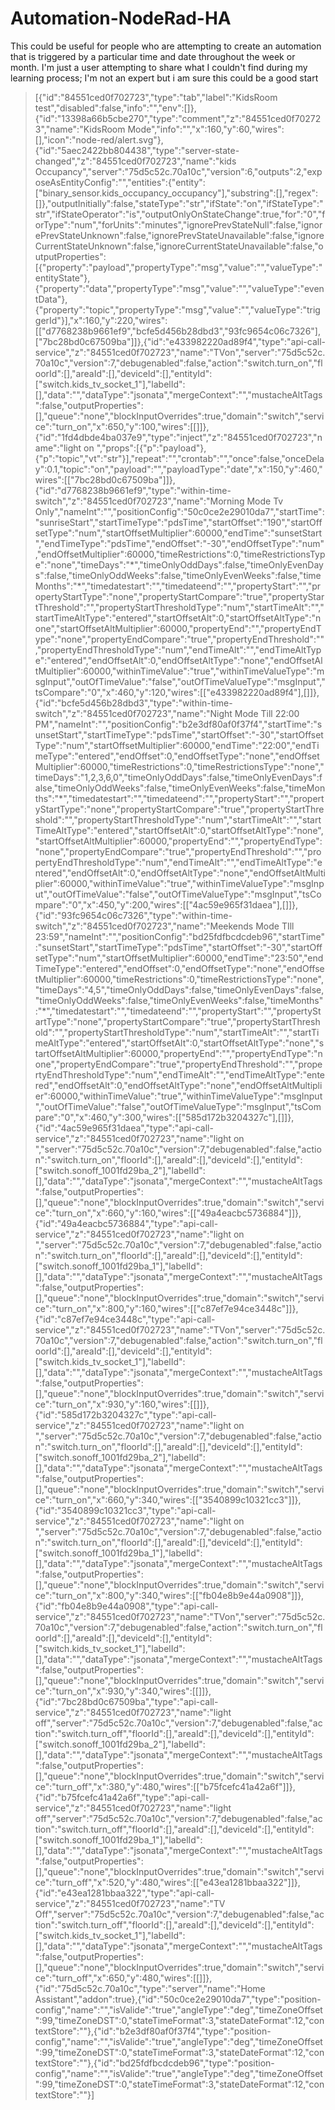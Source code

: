 # Automation-NodeRad-HA
This could be useful for people who are attempting to create an automation that is triggered by a particular time and date throughout the week or month. I'm just a user attempting to share what I couldn't find during my learning process; I'm not an expert but i am sure this could be a good start 
<blockquote>
[{"id":"84551ced0f702723","type":"tab","label":"KidsRoom test","disabled":false,"info":"","env":[]},{"id":"13398a66b5cbe270","type":"comment","z":"84551ced0f702723","name":"KidsRoom Mode","info":"","x":160,"y":60,"wires":[],"icon":"node-red/alert.svg"},{"id":"5aec2422bb804438","type":"server-state-changed","z":"84551ced0f702723","name":"kids Occupancy","server":"75d5c52c.70a10c","version":6,"outputs":2,"exposeAsEntityConfig":"","entities":{"entity":["binary_sensor.kids_occupancy_occupancy"],"substring":[],"regex":[]},"outputInitially":false,"stateType":"str","ifState":"on","ifStateType":"str","ifStateOperator":"is","outputOnlyOnStateChange":true,"for":"0","forType":"num","forUnits":"minutes","ignorePrevStateNull":false,"ignorePrevStateUnknown":false,"ignorePrevStateUnavailable":false,"ignoreCurrentStateUnknown":false,"ignoreCurrentStateUnavailable":false,"outputProperties":[{"property":"payload","propertyType":"msg","value":"","valueType":"entityState"},{"property":"data","propertyType":"msg","value":"","valueType":"eventData"},{"property":"topic","propertyType":"msg","value":"","valueType":"triggerId"}],"x":160,"y":220,"wires":[["d7768238b9661ef9","bcfe5d456b28dbd3","93fc9654c06c7326"],["7bc28bd0c67509ba"]]},{"id":"e433982220ad89f4","type":"api-call-service","z":"84551ced0f702723","name":"TVon","server":"75d5c52c.70a10c","version":7,"debugenabled":false,"action":"switch.turn_on","floorId":[],"areaId":[],"deviceId":[],"entityId":["switch.kids_tv_socket_1"],"labelId":[],"data":"","dataType":"jsonata","mergeContext":"","mustacheAltTags":false,"outputProperties":[],"queue":"none","blockInputOverrides":true,"domain":"switch","service":"turn_on","x":650,"y":100,"wires":[[]]},{"id":"1fd4dbde4ba037e9","type":"inject","z":"84551ced0f702723","name":"light on ","props":[{"p":"payload"},{"p":"topic","vt":"str"}],"repeat":"","crontab":"","once":false,"onceDelay":0.1,"topic":"on","payload":"","payloadType":"date","x":150,"y":460,"wires":[["7bc28bd0c67509ba"]]},{"id":"d7768238b9661ef9","type":"within-time-switch","z":"84551ced0f702723","name":"Morning Mode Tv Only","nameInt":"","positionConfig":"50c0ce2e29010da7","startTime":"sunriseStart","startTimeType":"pdsTime","startOffset":"190","startOffsetType":"num","startOffsetMultiplier":60000,"endTime":"sunsetStart","endTimeType":"pdsTime","endOffset":"-30","endOffsetType":"num","endOffsetMultiplier":60000,"timeRestrictions":0,"timeRestrictionsType":"none","timeDays":"*","timeOnlyOddDays":false,"timeOnlyEvenDays":false,"timeOnlyOddWeeks":false,"timeOnlyEvenWeeks":false,"timeMonths":"*","timedatestart":"","timedateend":"","propertyStart":"","propertyStartType":"none","propertyStartCompare":"true","propertyStartThreshold":"","propertyStartThresholdType":"num","startTimeAlt":"","startTimeAltType":"entered","startOffsetAlt":0,"startOffsetAltType":"none","startOffsetAltMultiplier":60000,"propertyEnd":"","propertyEndType":"none","propertyEndCompare":"true","propertyEndThreshold":"","propertyEndThresholdType":"num","endTimeAlt":"","endTimeAltType":"entered","endOffsetAlt":0,"endOffsetAltType":"none","endOffsetAltMultiplier":60000,"withinTimeValue":"true","withinTimeValueType":"msgInput","outOfTimeValue":"false","outOfTimeValueType":"msgInput","tsCompare":"0","x":460,"y":120,"wires":[["e433982220ad89f4"],[]]},{"id":"bcfe5d456b28dbd3","type":"within-time-switch","z":"84551ced0f702723","name":"Night Mode Till 22:00 PM","nameInt":"","positionConfig":"b2e3df80af0f37f4","startTime":"sunsetStart","startTimeType":"pdsTime","startOffset":"-30","startOffsetType":"num","startOffsetMultiplier":60000,"endTime":"22:00","endTimeType":"entered","endOffset":0,"endOffsetType":"none","endOffsetMultiplier":60000,"timeRestrictions":0,"timeRestrictionsType":"none","timeDays":"1,2,3,6,0","timeOnlyOddDays":false,"timeOnlyEvenDays":false,"timeOnlyOddWeeks":false,"timeOnlyEvenWeeks":false,"timeMonths":"*","timedatestart":"","timedateend":"","propertyStart":"","propertyStartType":"none","propertyStartCompare":"true","propertyStartThreshold":"","propertyStartThresholdType":"num","startTimeAlt":"","startTimeAltType":"entered","startOffsetAlt":0,"startOffsetAltType":"none","startOffsetAltMultiplier":60000,"propertyEnd":"","propertyEndType":"none","propertyEndCompare":"true","propertyEndThreshold":"","propertyEndThresholdType":"num","endTimeAlt":"","endTimeAltType":"entered","endOffsetAlt":0,"endOffsetAltType":"none","endOffsetAltMultiplier":60000,"withinTimeValue":"true","withinTimeValueType":"msgInput","outOfTimeValue":"false","outOfTimeValueType":"msgInput","tsCompare":"0","x":450,"y":200,"wires":[["4ac59e965f31daea"],[]]},{"id":"93fc9654c06c7326","type":"within-time-switch","z":"84551ced0f702723","name":"Meekends Mode TIll 23:59","nameInt":"","positionConfig":"bd25fdfbcdcdeb96","startTime":"sunsetStart","startTimeType":"pdsTime","startOffset":"-30","startOffsetType":"num","startOffsetMultiplier":60000,"endTime":"23:50","endTimeType":"entered","endOffset":0,"endOffsetType":"none","endOffsetMultiplier":60000,"timeRestrictions":0,"timeRestrictionsType":"none","timeDays":"4,5","timeOnlyOddDays":false,"timeOnlyEvenDays":false,"timeOnlyOddWeeks":false,"timeOnlyEvenWeeks":false,"timeMonths":"*","timedatestart":"","timedateend":"","propertyStart":"","propertyStartType":"none","propertyStartCompare":"true","propertyStartThreshold":"","propertyStartThresholdType":"num","startTimeAlt":"","startTimeAltType":"entered","startOffsetAlt":0,"startOffsetAltType":"none","startOffsetAltMultiplier":60000,"propertyEnd":"","propertyEndType":"none","propertyEndCompare":"true","propertyEndThreshold":"","propertyEndThresholdType":"num","endTimeAlt":"","endTimeAltType":"entered","endOffsetAlt":0,"endOffsetAltType":"none","endOffsetAltMultiplier":60000,"withinTimeValue":"true","withinTimeValueType":"msgInput","outOfTimeValue":"false","outOfTimeValueType":"msgInput","tsCompare":"0","x":460,"y":300,"wires":[["585d172b3204327c"],[]]},{"id":"4ac59e965f31daea","type":"api-call-service","z":"84551ced0f702723","name":"light on ","server":"75d5c52c.70a10c","version":7,"debugenabled":false,"action":"switch.turn_on","floorId":[],"areaId":[],"deviceId":[],"entityId":["switch.sonoff_1001fd29ba_2"],"labelId":[],"data":"","dataType":"jsonata","mergeContext":"","mustacheAltTags":false,"outputProperties":[],"queue":"none","blockInputOverrides":true,"domain":"switch","service":"turn_on","x":660,"y":160,"wires":[["49a4eacbc5736884"]]},{"id":"49a4eacbc5736884","type":"api-call-service","z":"84551ced0f702723","name":"light on ","server":"75d5c52c.70a10c","version":7,"debugenabled":false,"action":"switch.turn_on","floorId":[],"areaId":[],"deviceId":[],"entityId":["switch.sonoff_1001fd29ba_1"],"labelId":[],"data":"","dataType":"jsonata","mergeContext":"","mustacheAltTags":false,"outputProperties":[],"queue":"none","blockInputOverrides":true,"domain":"switch","service":"turn_on","x":800,"y":160,"wires":[["c87ef7e94ce3448c"]]},{"id":"c87ef7e94ce3448c","type":"api-call-service","z":"84551ced0f702723","name":"TVon","server":"75d5c52c.70a10c","version":7,"debugenabled":false,"action":"switch.turn_on","floorId":[],"areaId":[],"deviceId":[],"entityId":["switch.kids_tv_socket_1"],"labelId":[],"data":"","dataType":"jsonata","mergeContext":"","mustacheAltTags":false,"outputProperties":[],"queue":"none","blockInputOverrides":true,"domain":"switch","service":"turn_on","x":930,"y":160,"wires":[[]]},{"id":"585d172b3204327c","type":"api-call-service","z":"84551ced0f702723","name":"light on ","server":"75d5c52c.70a10c","version":7,"debugenabled":false,"action":"switch.turn_on","floorId":[],"areaId":[],"deviceId":[],"entityId":["switch.sonoff_1001fd29ba_2"],"labelId":[],"data":"","dataType":"jsonata","mergeContext":"","mustacheAltTags":false,"outputProperties":[],"queue":"none","blockInputOverrides":true,"domain":"switch","service":"turn_on","x":660,"y":340,"wires":[["3540899c10321cc3"]]},{"id":"3540899c10321cc3","type":"api-call-service","z":"84551ced0f702723","name":"light on ","server":"75d5c52c.70a10c","version":7,"debugenabled":false,"action":"switch.turn_on","floorId":[],"areaId":[],"deviceId":[],"entityId":["switch.sonoff_1001fd29ba_1"],"labelId":[],"data":"","dataType":"jsonata","mergeContext":"","mustacheAltTags":false,"outputProperties":[],"queue":"none","blockInputOverrides":true,"domain":"switch","service":"turn_on","x":800,"y":340,"wires":[["fb04e8b9e44a0908"]]},{"id":"fb04e8b9e44a0908","type":"api-call-service","z":"84551ced0f702723","name":"TVon","server":"75d5c52c.70a10c","version":7,"debugenabled":false,"action":"switch.turn_on","floorId":[],"areaId":[],"deviceId":[],"entityId":["switch.kids_tv_socket_1"],"labelId":[],"data":"","dataType":"jsonata","mergeContext":"","mustacheAltTags":false,"outputProperties":[],"queue":"none","blockInputOverrides":true,"domain":"switch","service":"turn_on","x":930,"y":340,"wires":[[]]},{"id":"7bc28bd0c67509ba","type":"api-call-service","z":"84551ced0f702723","name":"light off","server":"75d5c52c.70a10c","version":7,"debugenabled":false,"action":"switch.turn_off","floorId":[],"areaId":[],"deviceId":[],"entityId":["switch.sonoff_1001fd29ba_2"],"labelId":[],"data":"","dataType":"jsonata","mergeContext":"","mustacheAltTags":false,"outputProperties":[],"queue":"none","blockInputOverrides":true,"domain":"switch","service":"turn_off","x":380,"y":480,"wires":[["b75fcefc41a42a6f"]]},{"id":"b75fcefc41a42a6f","type":"api-call-service","z":"84551ced0f702723","name":"light off","server":"75d5c52c.70a10c","version":7,"debugenabled":false,"action":"switch.turn_off","floorId":[],"areaId":[],"deviceId":[],"entityId":["switch.sonoff_1001fd29ba_1"],"labelId":[],"data":"","dataType":"jsonata","mergeContext":"","mustacheAltTags":false,"outputProperties":[],"queue":"none","blockInputOverrides":true,"domain":"switch","service":"turn_off","x":520,"y":480,"wires":[["e43ea1281bbaa322"]]},{"id":"e43ea1281bbaa322","type":"api-call-service","z":"84551ced0f702723","name":"TV Off","server":"75d5c52c.70a10c","version":7,"debugenabled":false,"action":"switch.turn_off","floorId":[],"areaId":[],"deviceId":[],"entityId":["switch.kids_tv_socket_1"],"labelId":[],"data":"","dataType":"jsonata","mergeContext":"","mustacheAltTags":false,"outputProperties":[],"queue":"none","blockInputOverrides":true,"domain":"switch","service":"turn_off","x":650,"y":480,"wires":[[]]},{"id":"75d5c52c.70a10c","type":"server","name":"Home Assistant","addon":true},{"id":"50c0ce2e29010da7","type":"position-config","name":"","isValide":"true","angleType":"deg","timeZoneOffset":99,"timeZoneDST":0,"stateTimeFormat":3,"stateDateFormat":12,"contextStore":""},{"id":"b2e3df80af0f37f4","type":"position-config","name":"","isValide":"true","angleType":"deg","timeZoneOffset":99,"timeZoneDST":0,"stateTimeFormat":3,"stateDateFormat":12,"contextStore":""},{"id":"bd25fdfbcdcdeb96","type":"position-config","name":"","isValide":"true","angleType":"deg","timeZoneOffset":99,"timeZoneDST":0,"stateTimeFormat":3,"stateDateFormat":12,"contextStore":""}]
</blockquote>
